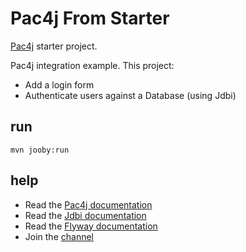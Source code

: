 # Pac4j From Starter

[Pac4j](https://jooby.io/modules/pac4j) starter project.

Pac4j integration example. This project:

- Add a login form
- Authenticate users against a Database (using Jdbi)

## run

    mvn jooby:run

## help

* Read the [Pac4j documentation](https://jooby.io/modules/pac4j)
* Read the [Jdbi documentation](https://jooby.io/modules/jdbi)
* Read the [Flyway documentation](https://jooby.io/modules/flyway)
* Join the [channel](https://gitter.im/jooby-project/jooby)
